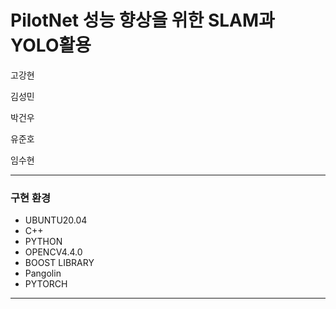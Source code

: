 # PilotNet 성능 향상을 위한 SLAM과 YOLO활용

고강현

김성민

박건우

유준호

임수현


---


### **구현 환경**

* UBUNTU20.04
* C++
* PYTHON
* OPENCV4.4.0
* BOOST LIBRARY
* Pangolin
* PYTORCH


---
